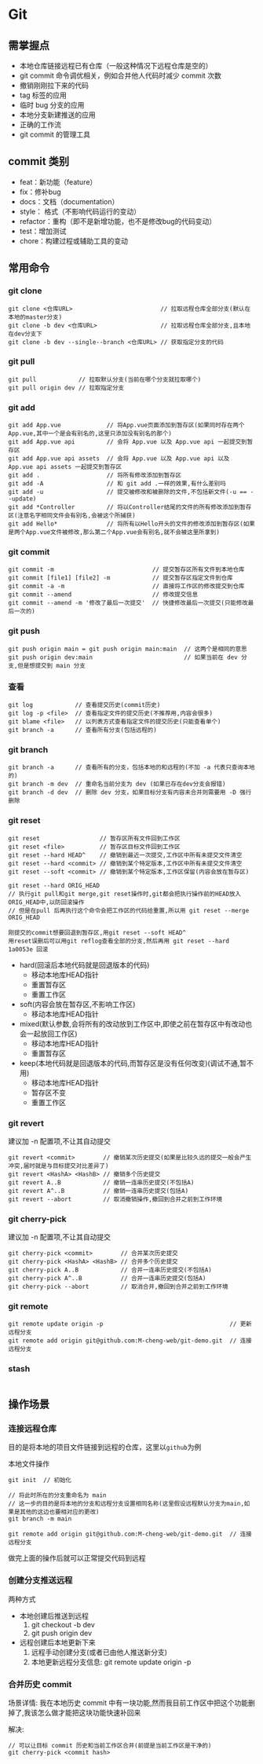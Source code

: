 # Git

## 需掌握点
+ 本地仓库链接远程已有仓库（一般这种情况下远程仓库是空的）
+ git commit 命令调优相关，例如合并他人代码时减少 commit 次数
+ 撤销刚刚拉下来的代码
+ tag 标签的应用
+ 临时 bug 分支的应用
+ 本地分支新建推送的应用
+ 正确的工作流
+ git commit 的管理工具

## commit 类别
+ feat：新功能（feature）
+ fix：修补bug
+ docs：文档（documentation）
+ style： 格式（不影响代码运行的变动）
+ refactor：重构（即不是新增功能，也不是修改bug的代码变动）
+ test：增加测试
+ chore：构建过程或辅助工具的变动

## 常用命令
### git clone
```
git clone <仓库URL>                         // 拉取远程仓库全部分支(默认在本地的master分支)
git clone -b dev <仓库URL>                  // 拉取远程仓库全部分支,且本地在dev分支下
git clone -b dev --single--branch <仓库URL> // 获取指定分支的代码
```

### git pull
```
git pull            // 拉取默认分支(当前在哪个分支就拉取哪个)
git pull origin dev // 拉取指定分支
```

### git add
```
git add App.vue             // 将App.vue页面添加到暂存区(如果同时存在两个App.vue,其中一个是会有别名的,这里只添加没有别名的那个)
git add App.vue api         // 会将 App.vue 以及 App.vue api 一起提交到暂存区
git add App.vue api assets  // 会将 App.vue 以及 App.vue api 以及 App.vue api assets 一起提交到暂存区
git add .                   // 将所有修改添加到暂存区
git add -A                  // 和 git add .一样的效果,有什么差别吗
git add -u                  // 提交被修改和被删除的文件,不包括新文件(-u == --update)
git add *Controller         // 将以Controller结尾的文件的所有修改添加到暂存区(注意名字相同文件会有别名,会被这个所捕获)
git add Hello*              // 将所有以Hello开头的文件的修改添加到暂存区(如果是两个App.vue文件被修改,那么第二个App.vue会有别名,就不会被这里所拿到)
```

### git commit
```
git commit -m                            // 提交暂存区所有文件到本地仓库
git commit [file1] [file2] -m            // 提交暂存区指定文件到仓库
git commit -a -m                         // 直接将工作区的修改提交到仓库
git commit --amend                       // 修改提交信息
git commit --amend -m '修改了最后一次提交'  // 快捷修改最后一次提交(只能修改最后一次的)
```

### git push
```
git push origin main = git push origin main:main  // 这两个是相同的意思
git push origin dev:main                          // 如果当前在 dev 分支,但是想提交到 main 分支
```

### 查看
```
git log            // 查看提交历史(commit历史)
git log -p <file>  // 查看指定文件的提交历史(不推荐用,内容会很多)
git blame <file>   // 以列表方式查看指定文件的提交历史(只能查看单个)
git branch -a      // 查看所有分支(包括远程的)
```

### git branch
```
git branch -a      // 查看所有的分支，包括本地的和远程的(不加 -a 代表只查询本地的)
git branch -m dev  // 重命名当前分支为 dev (如果已存在dev分支会报错)
git branch -d dev  // 删除 dev 分支，如果目标分支有内容未合并则需要用 -D 强行删除
```

### git reset
```
git reset                 // 暂存区所有文件回到工作区
git reset <file>          // 暂存区目标文件回到工作区
git reset --hard HEAD^    // 撤销到最近一次提交,工作区中所有未提交文件清空
git reset --hard <commit> // 撤销到某个特定版本,工作区中所有未提交文件清空
git reset --soft <commit> // 撤销到某个特定版本,工作区保留(内容会放在暂存区)

git reset --hard ORIG_HEAD
// 执行git pull和git merge,git reset操作时,git都会把执行操作前的HEAD放入ORIG_HEAD中,以防回滚操作
// 但是在pull 后再执行这个命令会把工作区的代码给重置,所以用 git reset --merge ORIG_HEAD

刚提交的commit想要回退到暂存区,用git reset --soft HEAD^
用reset误删后可以用git reflog查看全部的分支,然后再用 git reset --hard 1a0053e 回滚
```

+ hard(回滚后本地代码就是回退版本的代码)
  - 移动本地库HEAD指针
  - 重置暂存区
  - 重置工作区
+ soft(内容会放在暂存区,不影响工作区)
  - 移动本地库HEAD指针
+ mixed(默认参数,会将所有的改动放到工作区中,即使之前在暂存区中有改动也会一起放回工作区)
  - 移动本地库HEAD指针
  - 重置暂存区
+ keep(本地代码就是回退版本的代码,而暂存区是没有任何改变)(调试不通,暂不用)
  - 移动本地库HEAD指针
  - 暂存区不变
  - 重置工作区

### git revert
建议加 -n 配置项,不让其自动提交
```
git revert <commit>        // 撤销某次历史提交(如果是比较久远的提交一般会产生冲突,届时就是与目标提交对比差异了)
git revert <HashA> <HashB> // 撤销多个历史提交
git revert A..B            // 撤销一连串历史提交(不包括A)
git revert A^..B           // 撤销一连串历史提交(包括A)
git revert --abort         // 取消撤销操作,撤回到合并之前到工作环境 
```

### git cherry-pick
建议加 -n 配置项,不让其自动提交
```
git cherry-pick <commit>        // 合并某次历史提交
git cherry-pick <HashA> <HashB> // 合并多个历史提交
git cherry-pick A..B            // 合并一连串历史提交(不包括A)
git cherry-pick A^..B           // 合并一连串历史提交(包括A)
git cherry-pick --abort         // 取消合并,撤回到合并之前到工作环境 
```
### git remote
```
git remote update origin -p                                    // 更新远程分支
git remote add origin git@github.com:M-cheng-web/git-demo.git  // 连接远程分支
```

### stash
```

```


## 操作场景
### 连接远程仓库
目的是将本地的项目文件链接到远程的仓库，这里以`github`为例

本地文件操作
```
git init  // 初始化

// 将此时所在的分支重命名为 main
// 这一步的目的是将本地的分支和远程分支设置相同名称(这里假设远程默认分支为main,如果是其他的这边也要相对应的更改)
git branch -m main

git remote add origin git@github.com:M-cheng-web/git-demo.git  // 连接远程分支
```

做完上面的操作后就可以正常提交代码到远程

### 创建分支推送远程
两种方式
+ 本地创建后推送到远程
  1. git checkout -b dev
  2. git push origin dev
+ 远程创建后本地更新下来
  1. 远程手动创建分支(或者已由他人推送新分支)
  2. 本地更新远程分支信息: git remote update origin -p

### 合并历史 commit
场景详情:
我在本地历史 commit 中有一块功能,然而我目前工作区中把这个功能删掉了,我该怎么做才能把这块功能快速补回来

解决:
```
// 可以让目标 commit 历史和当前工作区合并(前提是当前工作区是干净的)
git cherry-pick <commit hash>
```
